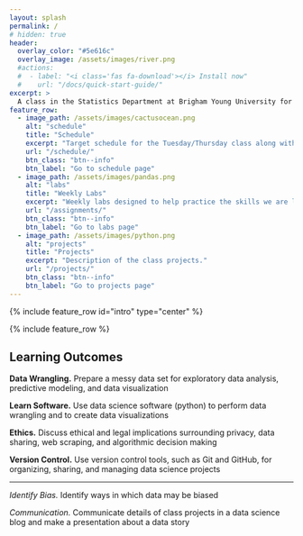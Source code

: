 ```yaml
---
layout: splash
permalink: /
# hidden: true
header:
  overlay_color: "#5e616c"
  overlay_image: /assets/images/river.png
  #actions:
  #  - label: "<i class='fas fa-download'></i> Install now"
  #    url: "/docs/quick-start-guide/"
excerpt: >
  A class in the Statistics Department at Brigham Young University for learning about the data science process and its tools. 
feature_row:
  - image_path: /assets/images/cactusocean.png
    alt: "schedule"
    title: "Schedule"
    excerpt: "Target schedule for the Tuesday/Thursday class along with daily assignments."
    url: "/schedule/"
    btn_class: "btn--info"
    btn_label: "Go to schedule page"
  - image_path: /assets/images/pandas.png
    alt: "labs"
    title: "Weekly Labs"
    excerpt: "Weekly labs designed to help practice the skills we are learning in class."
    url: "/assignments/"
    btn_class: "btn--info"
    btn_label: "Go to labs page"
  - image_path: /assets/images/python.png
    alt: "projects"
    title: "Projects"
    excerpt: "Description of the class projects."
    url: "/projects/"
    btn_class: "btn--info"
    btn_label: "Go to projects page"      
---
```


{% include feature_row id="intro" type="center" %}

{% include feature_row %}

## Learning Outcomes

**Data Wrangling.**
Prepare a messy data set for exploratory data analysis, predictive modeling, and data visualization

**Learn Software.**
Use data science software (python) to perform data wrangling and to create data visualizations

**Ethics.**
Discuss ethical and legal implications surrounding privacy, data sharing, web scraping, and algorithmic decision making

**Version Control.**
Use version control tools, such as Git and GitHub, for organizing, sharing, and managing data science projects

---

*Identify Bias.* Identify ways in which data may be biased

*Communication.*
Communicate details of class projects in a data science blog and make a presentation about a data story

